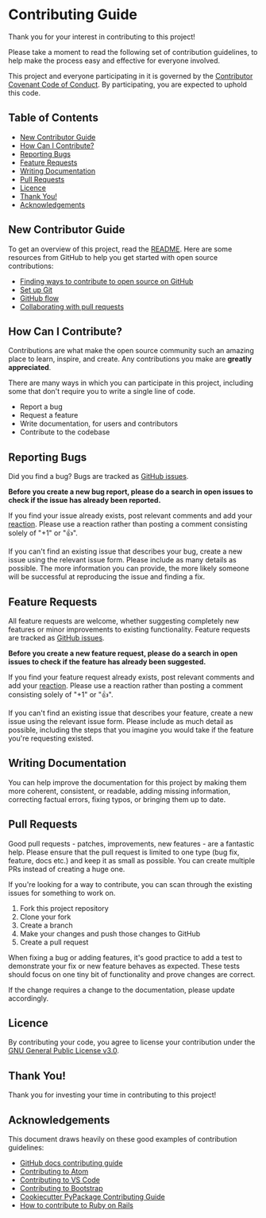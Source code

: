 # Contributing Guide

Thank you for your interest in contributing to this project!

Please take a moment to read the following set of contribution guidelines, to help make the process easy and effective for everyone involved.

This project and everyone participating in it is governed by the [Contributor Covenant Code of Conduct](CODE_OF_CONDUCT.md). By participating, you are expected to uphold this code.

## Table of Contents

- [New Contributor Guide](#new-contributor-guide)
- [How Can I Contribute?](#how-can-i-contribute)
- [Reporting Bugs](#reporting-bugs)
- [Feature Requests](#feature-requests)
- [Writing Documentation](#writing-documentation)
- [Pull Requests](#pull-requests)
- [Licence](#licence)
- [Thank You!](#thank-you)
- [Acknowledgements](#acknowledgements)

## New Contributor Guide

To get an overview of this project, read the [README](README.md). Here are some resources from GitHub to help you get started with open source contributions:

- [Finding ways to contribute to open source on GitHub](https://docs.github.com/en/get-started/exploring-projects-on-github/finding-ways-to-contribute-to-open-source-on-github)
- [Set up Git](https://docs.github.com/en/get-started/quickstart/set-up-git)
- [GitHub flow](https://docs.github.com/en/get-started/quickstart/github-flow)
- [Collaborating with pull requests](https://docs.github.com/en/github/collaborating-with-pull-requests)

## How Can I Contribute?

Contributions are what make the open source community such an amazing place to learn, inspire, and create. Any contributions you make are **greatly appreciated**.

There are many ways in which you can participate in this project, including some that don't require you to write a single line of code.

- Report a bug
- Request a feature
- Write documentation, for users and contributors
- Contribute to the codebase

## Reporting Bugs

Did you find a bug? Bugs are tracked as [GitHub issues](https://guides.github.com/features/issues/).

**Before you create a new bug report, please do a search in open issues to check if the issue has already been reported.**

If you find your issue already exists, post relevant comments and add your [reaction](https://github.com/blog/2119-add-reactions-to-pull-requests-issues-and-comments). Please use a reaction rather than posting a comment consisting solely of "+1" or ":thumbsup:".

If you can't find an existing issue that describes your bug, create a new issue using the relevant issue form. Please include as many details as possible. The more information you can provide, the more likely someone will be successful at reproducing the issue and finding a fix.

## Feature Requests

All feature requests are welcome, whether suggesting completely new features or minor improvements to existing functionality. Feature requests are tracked as [GitHub issues](https://guides.github.com/features/issues/).

**Before you create a new feature request, please do a search in open issues to check if the feature has already been suggested.**

If you find your feature request already exists, post relevant comments and add your [reaction](https://github.com/blog/2119-add-reactions-to-pull-requests-issues-and-comments). Please use a reaction rather than posting a comment consisting solely of "+1" or ":thumbsup:".

If you can't find an existing issue that describes your feature, create a new issue using the relevant issue form. Please include as much detail as possible, including the steps that you imagine you would take if the feature you're requesting existed.

## Writing Documentation

You can help improve the documentation for this project by making them more coherent, consistent, or readable, adding missing information, correcting factual errors, fixing typos, or bringing them up to date.

## Pull Requests

Good pull requests - patches, improvements, new features - are a fantastic help. Please ensure that the pull request is limited to one type (bug fix, feature, docs etc.) and keep it as small as possible. You can create  multiple PRs instead of creating a huge one.

If you're looking for a way to contribute, you can scan through the existing issues for something to work on.

1. Fork this project repository
2. Clone your fork
3. Create a branch
4. Make your changes and push those changes to GitHub
5. Create a pull request

When fixing a bug or adding features, it's good practice to add a test to demonstrate your fix or new feature behaves as expected. These tests should focus on one tiny bit of functionality and prove changes are correct.

If the change requires a change to the documentation, please update accordingly.

## Licence

By contributing your code, you agree to license your contribution under the [GNU General Public License v3.0](LICENSE).

## Thank You!

Thank you for investing your time in contributing to this project!

## Acknowledgements

This document draws heavily on these good examples of contribution guidelines:

- [GitHub docs contributing guide](https://github.com/github/docs/blob/main/CONTRIBUTING.md)
- [Contributing to Atom](https://github.com/atom/atom/blob/master/CONTRIBUTING.md)
- [Contributing to VS Code](https://github.com/microsoft/vscode/blob/main/CONTRIBUTING.md)
- [Contributing to Bootstrap](https://github.com/twbs/bootstrap/blob/main/.github/CONTRIBUTING.md)
- [Cookiecutter PyPackage Contributing Guide](https://github.com/audreyfeldroy/cookiecutter-pypackage/blob/master/CONTRIBUTING.rst)
- [How to contribute to Ruby on Rails](https://github.com/rails/rails/blob/main/CONTRIBUTING.md)
